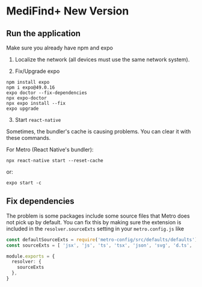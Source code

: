 # MediFind+ New Version

## Run the application

Make sure you already have npm and expo

1. Localize the network (all devices must use the same network system).

2. Fix/Upgrade expo

```shell
npm install expo 
npm i expo@49.0.16
expo doctor --fix-dependencies
npx expo-doctor
npx expo install --fix
expo upgrade
```

3. Start ```react-native```

Sometimes, the bundler's cache is causing problems. You can clear it with these commands.

For Metro (React Native's bundler):
```shell
npx react-native start --reset-cache
```

or:

```shell
expo start -c
```

## Fix dependencies

The problem is some packages include some source files that Metro does not pick up by default. You can fix this by making sure the extension is included in the ```resolver.sourceExts``` setting in your ```metro.config.js``` like

```typescript
const defaultSourceExts = require('metro-config/src/defaults/defaults').sourceExts
const sourceExts = [ 'jsx', 'js', 'ts', 'tsx', 'json', 'svg', 'd.ts', 'mjs' ].concat(defaultSourceExts)

module.exports = {
  resolver: {
    sourceExts
  },
}
```